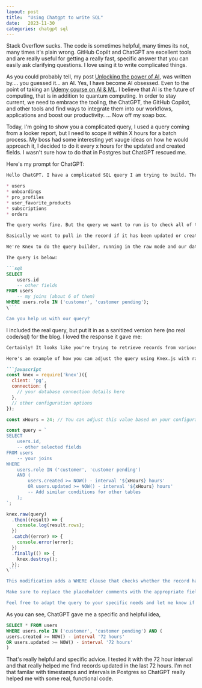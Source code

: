 ```yaml
---
layout: post
title:  "Using Chatgpt to write SQL"
date:   2023-11-30
categories: chatgpt sql 
---
```


Stack Overflow sucks. The code is sometimes helpful, many times its not, many times it's plain wrong. GitHub Copilt and ChatGPT are excellent tools and are really useful for getting a really fast, specific answer that you can easily ask clarifying questions. I love using it to write complicated things. 

As you could probably tell, my post <a href="https://www.adambourg.com/ai/engineering/2023/11/24/Unlocking-the-Power-of-AI-A-Developers-Guide-to-Successful-Prompt-Engineering.html">Unlocking the power of AI</a>, was written by.... you guessed it... an AI. Yes, I have become AI obsessed. Even to the point of taking an <a href="https://www.udemy.com/course/data-science-and-machine-learning-with-python-hands-on/" target="_blank"> Udemy course on AI & ML</a>. I believe that AI is the future of computing, that is in addition to quantum computing. In order to stay current, we need to embrace the tooling, the ChatGPT, the GitHub Copilot, and other tools and find ways to integrate them into our workflows, applications and boost our productivity. ... Now off my soap box. 

Today, I'm going to show you a complicated query, I used a query coming from a looker report, but I need to scope it within X hours for a batch process. My boss had some interesting yet vauge ideas on how he would approach it, I decided to do it every x hours for the updated and created fields. I wasn't sure how to do that in Postgres but ChatGPT rescued me. 

Here's my prompt for ChatGPT:

```markdown 
Hello ChatGPT. I have a complicated SQL query I am trying to build. The query is listed below. We're joining the following tables: 

* users
* onboardings
* pro_profiles
* user_favorite_products  
* subscriptions
* orders

The query works fine. But the query we want to run is to check all of the above tables, each one has a created and updated datetime field. We want to check the fields of each of these items and include the ones that have been update the most recently. Our plan is to run this query in a batch service every 24 hours but that is going to be configurable to run at x hours. So we could reconfigure it to run every hour, or every 36 hours. Basically using an environment variable to set the hours, which I will pass into this query. 

Basically we want to pull in the record if it has been updated or created in the last x hours according to that field on each table. If orders is updated, but pro-profiles is not, we will pull the data regardless, but we want to pull the most recent data. If nothing has been updated within the last x hours, we don't want to pull the data and have it excluded in the output. 

We're Knex to do the query builder, running in the raw mode and our database is Postgres. 

The query is below: 

```sql
SELECT 
	users.id 
    -- other fields
FROM users
    -- my joins (about 6 of them)
WHERE users.role IN ('customer', 'customer pending');
\```

Can you help us with our query?
```

I included the real query, but put it in as a sanitized version here (no real code/sql) for the blog. I loved the response it gave me: 

```markdown
Certainly! It looks like you're trying to retrieve records from various tables based on the most recent update or creation time within the last X hours. To achieve this, you can modify your query to include a condition that checks whether the record has been updated or created within the specified timeframe.

Here's an example of how you can adjust the query using Knex.js with raw mode:

```javascript
const knex = require('knex')({
  client: 'pg',
  connection: {
    // your database connection details here
  },
  // other configuration options
});

const xHours = 24; // You can adjust this value based on your configuration

const query = `
SELECT 
    users.id,
    -- other selected fields
FROM users
    -- your joins
WHERE 
    users.role IN ('customer', 'customer pending')
    AND (
        users.created >= NOW() - interval '${xHours} hours'
        OR users.updated >= NOW() - interval '${xHours} hours'
        -- Add similar conditions for other tables
    );
`;

knex.raw(query)
  .then((result) => {
    console.log(result.rows);
  })
  .catch((error) => {
    console.error(error);
  })
  .finally(() => {
    knex.destroy();
  });
\```

This modification adds a WHERE clause that checks whether the record has been created or updated within the last X hours for the 'users' table. You can replicate this pattern for other tables like 'onboardings', 'pro_profiles', etc., by adding similar conditions.

Make sure to replace the placeholder comments with the appropriate fields and join conditions for other tables. Also, ensure that your database connection details are correctly configured in the Knex.js initialization.

Feel free to adapt the query to your specific needs and let me know if you have any questions or if there's anything else you'd like assistance with!
```

As you can see, ChatGPT gave me a specific and helpful idea, 

```sql
SELECT * FROM users
WHERE users.role IN ('customer', 'customer pending') AND (
users.created >= NOW() - interval '72 hours'
OR users.updated >= NOW() - interval '72 hours'
)
```

That's really helpful and specific advice. I tested it with the 72 hour interval and that really helped me find records updated in the last 72 hours. I'm not that familar with timestamps and intervals in Postgres so ChatGPT really helped me with some real, functional code. 
